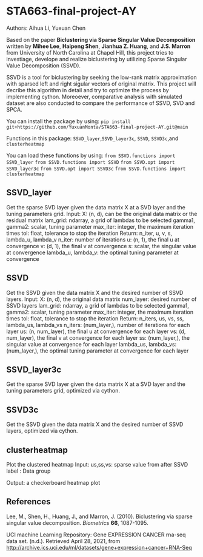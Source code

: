 # STA663-final-project-AY
Authors: Aihua Li, Yuxuan Chen

Based on the paper **Biclustering via Sparse Singular Value Decomposition** written by **Mihee Lee**, **Haipeng Shen**, **Jianhua Z. Huang**, and **J.S. Marron** from University of North Carolina at Chapel Hill, this project tries to investiage, develope and realize biclustering by utilizing Sparse Singular Value Decomposition (SSVD).

SSVD is a tool for biclustering by seeking the low-rank matrix approximation with sparsed left and right sigular vectors of original matrix. This project will decribe this algorithm in detail and try to optimize the process by implementing cython.  Moreoever, comparative analysis with simulated dataset are also conducted to compare the performance of SSVD, SVD and SPCA.

You can install the package by using: `pip install git+https://github.com/YuxuanMonta/STA663-final-project-AY.git@main`

Functions in this package:  `SSVD_layer`,`SSVD_layer3c`, `SSVD`, `SSVD3c`,and `clusterheatmap`

You can load these functions by using:
`from SSVD.functions import SSVD_layer`
`from SSVD.functions import SSVD`
`from SSVD.opt import SSVD_layer3c`
`from SSVD.opt import SSVD3c`
`from SSVD.functions import clusterheatmap`
 
 ## SSVD_layer
 
 Get the sparse SVD layer given the data matrix X at a SVD layer and the tuning parameters grid.
    Input: 
        X: (n, d), can be the original data matrix or the residual matrix
        lam_grid: ndarray, a grid of lambdas to be selected 
        gamma1, gamma2: scalar, tuning parameter
        max_iter: integer, the maximum iteration times
        tol: float, tolerance to stop the iteration
    Return: n_iter, u, v, s, lambda_u, lambda_v
        n_iter: number of iterations
        u: (n, 1), the final u at convergence 
        v: (d, 1), the final v at convergence 
        s: scalar, the singular value at convergence
        lambda_u, lambda_v: the optimal tuning parameter at convergence
        
  ## SSVD
 
 Get the SSVD given the data matrix X and the desired number of SSVD layers.
    Input: 
        X: (n, d), the original data matrix
        num_layer: desired number of SSVD layers
        lam_grid: ndarray, a grid of lambdas to be selected 
        gamma1, gamma2: scalar, tuning parameter
        max_iter: integer, the maximum iteration times
        tol: float, tolerance to stop the iteration
    Return: n_iters, us, vs, ss, lambda_us, lambda_vs
        n_iters: (num_layer,), number of iterations for each layer
        us: (n, num_layer), the final u at convergence for each layer
        vs: (d, num_layer), the final v at convergence for each layer
        ss: (num_layer,), the singular value at convergence for each layer
        lambda_us, lambda_vs: (num_layer,), the optimal tuning parameter at convergence for each layer
        
        
  
 ## SSVD_layer3c
Get the sparse SVD layer given the data matrix X at a SVD layer and the tuning parameters grid, optimized via cython.
 
 ## SSVD3c
 Get the SSVD given the data matrix X and the desired number of SSVD layers, optimized via cython.
 
 ## clusterheatmap
 Plot the clustered heatmap
  Input:
      us,ss,vs: sparse value from after SSVD
      label : Data group
  
  Output:
      a checkerboard heatmap plot
 
  ## References
Lee, M., Shen, H., Huang, J., and Marron, J. (2010). Biclustering via sparse singular value decomposition. *Biometrics* **66**, 1087-1095.
 
 
UCI machine Learning Repository: Gene EXPRESSION CANCER rna-seq data set. (n.d.). Retrieved April 28, 2021, from http://archive.ics.uci.edu/ml/datasets/gene+expression+cancer+RNA-Seq
 
 
 
